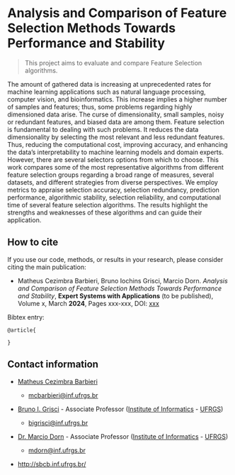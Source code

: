 # Analysis and Comparison of Feature Selection Methods Towards Performance and Stability

> This project aims to evaluate and compare Feature Selection algorithms. 

The amount of gathered data is increasing at unprecedented rates for machine learning applications
such as natural language processing, computer vision, and bioinformatics. This increase implies a
higher number of samples and features; thus, some problems regarding highly dimensioned data
arise. The curse of dimensionality, small samples, noisy or redundant features, and biased data
are among them. Feature selection is fundamental to dealing with such problems. It reduces the
data dimensionality by selecting the most relevant and less redundant features. Thus, reducing the
computational cost, improving accuracy, and enhancing the data’s interpretability to machine learning
models and domain experts. However, there are several selectors options from which to choose.
This work compares some of the most representative algorithms from different feature selection
groups regarding a broad range of measures, several datasets, and different strategies from diverse
perspectives. We employ metrics to appraise selection accuracy, selection redundancy, prediction
performance, algorithmic stability, selection reliability, and computational time of several feature
selection algorithms. The results highlight the strengths and weaknesses of these algorithms and can
guide their application.

## How to cite

If you use our code, methods, or results in your research, please consider citing the main publication:

- Matheus Cezimbra Barbieri, Bruno Iochins Grisci, Marcio Dorn. _Analysis and Comparison of Feature Selection Methods Towards Performance and Stability_, **Expert Systems with Applications** (to be published), Volume x, March **2024**, Pages xxx-xxx, DOI: [xxx](xxx)

Bibtex entry:
```
@article{

}
```

## Contact information

- [Matheus Cezimbra Barbieri](https://orcid.org/0000-0002-5389-7064)

    - mcbarbieri@inf.ufrgs.br

- [Bruno I. Grisci](https://orcid.org/0000-0003-4083-5881) - Associate Professor ([Institute of Informatics](https://www.inf.ufrgs.br/site/en) - [UFRGS](http://www.ufrgs.br/english/home))

    - bigrisci@inf.ufrgs.br

- [Dr. Marcio Dorn](https://orcid.org/0000-0001-8534-3480) - Associate Professor ([Institute of Informatics](https://www.inf.ufrgs.br/site/en) - [UFRGS](http://www.ufrgs.br/english/home))

    - mdorn@inf.ufrgs.br

- http://sbcb.inf.ufrgs.br/
